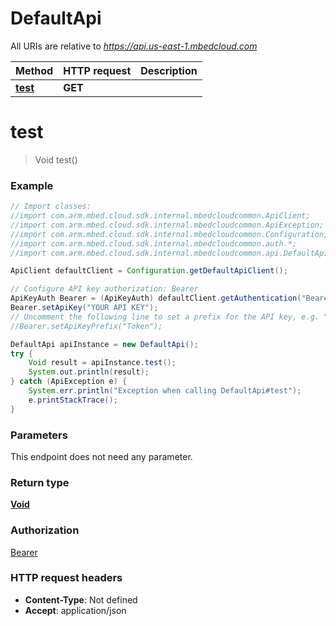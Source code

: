 # DefaultApi

All URIs are relative to *https://api.us-east-1.mbedcloud.com*

Method | HTTP request | Description
------------- | ------------- | -------------
[**test**](DefaultApi.md#test) | **GET**  | 


<a name="test"></a>
# **test**
> Void test()



### Example
```java
// Import classes:
//import com.arm.mbed.cloud.sdk.internal.mbedcloudcommon.ApiClient;
//import com.arm.mbed.cloud.sdk.internal.mbedcloudcommon.ApiException;
//import com.arm.mbed.cloud.sdk.internal.mbedcloudcommon.Configuration;
//import com.arm.mbed.cloud.sdk.internal.mbedcloudcommon.auth.*;
//import com.arm.mbed.cloud.sdk.internal.mbedcloudcommon.api.DefaultApi;

ApiClient defaultClient = Configuration.getDefaultApiClient();

// Configure API key authorization: Bearer
ApiKeyAuth Bearer = (ApiKeyAuth) defaultClient.getAuthentication("Bearer");
Bearer.setApiKey("YOUR API KEY");
// Uncomment the following line to set a prefix for the API key, e.g. "Token" (defaults to null)
//Bearer.setApiKeyPrefix("Token");

DefaultApi apiInstance = new DefaultApi();
try {
    Void result = apiInstance.test();
    System.out.println(result);
} catch (ApiException e) {
    System.err.println("Exception when calling DefaultApi#test");
    e.printStackTrace();
}
```

### Parameters
This endpoint does not need any parameter.

### Return type

[**Void**](.md)

### Authorization

[Bearer](../README.md#Bearer)

### HTTP request headers

 - **Content-Type**: Not defined
 - **Accept**: application/json

